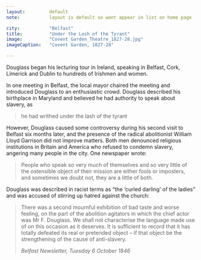 ```yaml
---
layout: 		default
note: 			layout is default so wont appear in list on home page

city: 			"Belfast"
title: 			"Under the Lash of the Tyrant"
image: 			"Covent_Garden_Theatre_1827-28.jpg"
imageCaption: 	"Covent Garden, 1827-28"

---
```


Douglass began his lecturing tour in Ireland, speaking in Belfast, Cork, Limerick and Dublin to hundreds of Irishmen and women.

In one meeting in Belfast, the local mayor chaired the meeting and introduced Douglass to an enthusiastic crowd. Douglass described his birthplace in Maryland and believed he had authority to speak about slavery, as 

>he had writhed under the lash of the tyrant

<!-- {:.big} -->

However, Douglass caused some controversy during his second visit to Belfast six months later, and the presence of the radical abolitionist William Lloyd Garrison did not improve matters. Both men denounced religious institutions in Britain and America who refused to condemn slavery, angering many people in the city. One newspaper wrote:

>People who speak so very much of themselves and so very little of the ostensible object of their mission are either fools or imposters, and sometimes we doubt not, they are a little of both.

Douglass was described in racist terms as “the ‘curled darling’ of the ladies” and was accused of stirring up hatred against the church:


>There was a second mournful exhibition of bad taste and worse feeling, on the part of the abolition agitators in which the chief actor was Mr F. Douglass. We shall not characterise the language made use of on this occasion as it deserves. It is sufficient to record that it has totally defeated its real or pretended object – if that object be the strengthening of the cause of anti-slavery.
> <footer><cite>Belfast Newsletter, Tuesday 6 October 1846</cite></footer>

